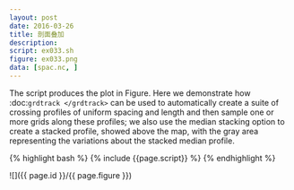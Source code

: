 ```yaml
---
layout: post
date: 2016-03-26
title: 剖面叠加
description:
script: ex033.sh
figure: ex033.png
data: [spac.nc, ]
---
```


The script produces the plot in Figure. Here
we demonstrate how :doc:`grdtrack </grdtrack>` can be
used to automatically create a suite of crossing profiles of uniform
spacing and length and then sample one or more grids along these
profiles; we also use the median stacking option to create a stacked
profile, showed above the map, with the gray area representing the
variations about the stacked median profile.

{% highlight bash %}
{% include {{page.script}} %}
{% endhighlight %}

![]({{ page.id }}/{{ page.figure }})
